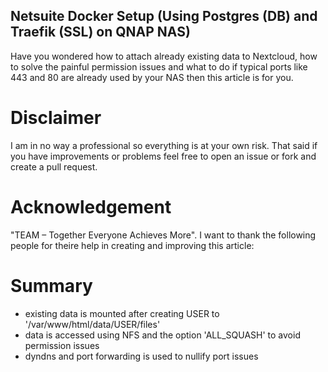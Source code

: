 ## Netsuite Docker Setup (Using Postgres (DB) and Traefik (SSL) on QNAP NAS)

Have you wondered how to attach already existing data to Nextcloud, how to solve the painful permission issues and what to do if typical ports like 443 and 80 are already used by your NAS then this article is for you.

# Disclaimer

I am in no way a professional so everything is at your own risk. That said if you have improvements or problems feel free to open an issue or fork and create a pull request.

# Acknowledgement 

"TEAM – Together Everyone Achieves More". I want to thank the following people for theire help in creating and improving this article:

<!-- TODO-->

# Summary
 * existing data is mounted after creating USER to '/var/www/html/data/USER/files'
 * data is accessed using NFS and the option 'ALL_SQUASH' to avoid permission issues
 * dyndns and port forwarding is used to nullify port issues
